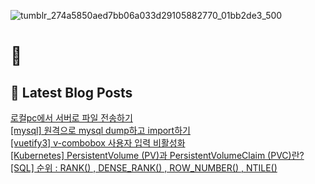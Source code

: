 
![tumblr_274a5850aed7bb06a033d29105882770_01bb2de3_500](https://user-images.githubusercontent.com/91704826/224994575-846ea991-f3dc-4b0d-a9b3-e3cc7928ea44.gif)

# 👋

## 📕 Latest Blog Posts

<a href=https://yueliang-front-end.tistory.com/35>로컬pc에서 서버로 파일 전송하기</a></br><a href=https://yueliang-front-end.tistory.com/34>[mysql] 원격으로 mysql dump하고 import하기</a></br><a href=https://yueliang-front-end.tistory.com/33>[vuetify3] v-combobox 사용자 입력 비활성화</a></br><a href=https://yueliang-front-end.tistory.com/32>[Kubernetes] PersistentVolume (PV)과 PersistentVolumeClaim (PVC)란?</a></br><a href=https://yueliang-front-end.tistory.com/31>[SQL] 순위 : RANK() , DENSE_RANK() , ROW_NUMBER() , NTILE()</a></br>